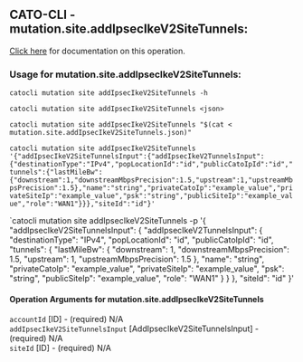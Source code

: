 
## CATO-CLI - mutation.site.addIpsecIkeV2SiteTunnels:
[Click here](https://api.catonetworks.com/documentation/#mutation-mutation.site.addIpsecIkeV2SiteTunnels) for documentation on this operation.

### Usage for mutation.site.addIpsecIkeV2SiteTunnels:

`catocli mutation site addIpsecIkeV2SiteTunnels -h`

`catocli mutation site addIpsecIkeV2SiteTunnels <json>`

`catocli mutation site addIpsecIkeV2SiteTunnels "$(cat < mutation.site.addIpsecIkeV2SiteTunnels.json)"`

`catocli mutation site addIpsecIkeV2SiteTunnels '{"addIpsecIkeV2SiteTunnelsInput":{"addIpsecIkeV2TunnelsInput":{"destinationType":"IPv4","popLocationId":"id","publicCatoIpId":"id","tunnels":{"lastMileBw":{"downstream":1,"downstreamMbpsPrecision":1.5,"upstream":1,"upstreamMbpsPrecision":1.5},"name":"string","privateCatoIp":"example_value","privateSiteIp":"example_value","psk":"string","publicSiteIp":"example_value","role":"WAN1"}}},"siteId":"id"}'`

`catocli mutation site addIpsecIkeV2SiteTunnels -p '{
    "addIpsecIkeV2SiteTunnelsInput": {
        "addIpsecIkeV2TunnelsInput": {
            "destinationType": "IPv4",
            "popLocationId": "id",
            "publicCatoIpId": "id",
            "tunnels": {
                "lastMileBw": {
                    "downstream": 1,
                    "downstreamMbpsPrecision": 1.5,
                    "upstream": 1,
                    "upstreamMbpsPrecision": 1.5
                },
                "name": "string",
                "privateCatoIp": "example_value",
                "privateSiteIp": "example_value",
                "psk": "string",
                "publicSiteIp": "example_value",
                "role": "WAN1"
            }
        }
    },
    "siteId": "id"
}'


#### Operation Arguments for mutation.site.addIpsecIkeV2SiteTunnels ####

`accountId` [ID] - (required) N/A    
`addIpsecIkeV2SiteTunnelsInput` [AddIpsecIkeV2SiteTunnelsInput] - (required) N/A    
`siteId` [ID] - (required) N/A    
